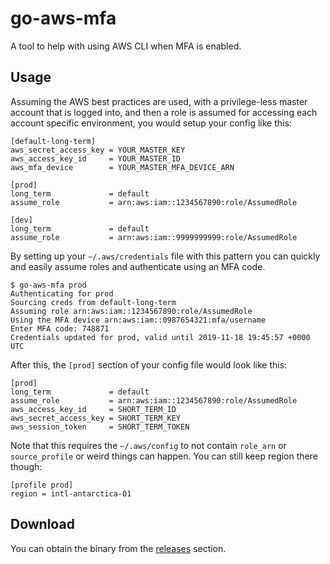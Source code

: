 # go-aws-mfa

A tool to help with using AWS CLI when MFA is enabled.

## Usage

Assuming the AWS best practices are used, with a privilege-less master account that is logged into, and then a role is assumed for accessing each account specific environment, you would setup your config like this:

```
[default-long-term]
aws_secret_access_key = YOUR_MASTER_KEY
aws_access_key_id     = YOUR_MASTER_ID
aws_mfa_device        = YOUR_MASTER_MFA_DEVICE_ARN

[prod]
long_term             = default
assume_role           = arn:aws:iam::1234567890:role/AssumedRole

[dev]
long_term             = default
assume_role           = arn:aws:iam::9999999999:role/AssumedRole
```

By setting up your `~/.aws/credentials` file with this pattern you can quickly and easily assume roles and authenticate using an MFA code.

    $ go-aws-mfa prod
    Authenticating for prod
    Sourcing creds from default-long-term
    Assuming role arn:aws:iam::1234567890:role/AssumedRole
    Using the MFA device arn:aws:iam::0987654321:mfa/username
    Enter MFA code: 748871
    Credentials updated for prod, valid until 2019-11-18 19:45:57 +0000 UTC

After this, the `[prod]` section of your config file would look like this:

```
[prod]
long_term             = default
assume_role           = arn:aws:iam::1234567890:role/AssumedRole
aws_access_key_id     = SHORT_TERM_ID
aws_secret_access_key = SHORT_TERM_KEY
aws_session_token     = SHORT_TERM_TOKEN
```

Note that this requires the `~/.aws/config` to not contain `role_arn` or `source_profile` or weird things can happen.  You can still keep region there though:

```
[profile prod]
region = intl-antarctica-01
```

## Download

You can obtain the binary from the [releases](https://github.com/penguinpowernz/go-aws-mfa/releases) section.
